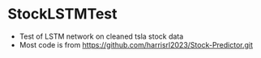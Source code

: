 # StockLSTMTest
- Test of LSTM network on cleaned tsla stock data
- Most code is from https://github.com/harrisrl2023/Stock-Predictor.git
